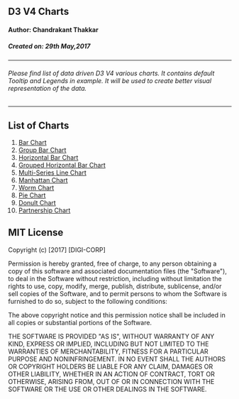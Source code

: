 ## D3 V4 Charts
#### Author: Chandrakant Thakkar
##### Created on: 29th May,2017

---
###### Please find list of data driven D3 V4 various charts. It contains  default Tooltip and Legends in example. It will be used to create better visual representation of the data.
---

## List of Charts
1. [Bar Chart](https://bl.ocks.org/ChandrakantThakkarDigiCorp/4b02121337892ea1834ec13a82bb5d5b)
2. [Group Bar Chart](https://bl.ocks.org/ChandrakantThakkarDigiCorp/5b5569ff6977ba45fa9e810f14e37026)
3. [Horizontal Bar Chart](https://bl.ocks.org/ChandrakantThakkarDigiCorp/9587e667a3fab912537de03717af84a2)
4. [Grouped Horizontal Bar Chart](https://bl.ocks.org/ChandrakantThakkarDigiCorp/f0e2cf699d9b96aa09e283550bfef1e4)
5. [Multi-Series Line Chart](https://bl.ocks.org/ChandrakantThakkarDigiCorp/be18bb176b5050b55a32c05060bad11e)
6. [Manhattan Chart](https://bl.ocks.org/ChandrakantThakkarDigiCorp/0620e41591f278431b8b98bfdf361b40)
7. [Worm Chart](https://bl.ocks.org/ChandrakantThakkarDigiCorp/bc0cf8e621f23faff5244062c06e82f8)
8. [Pie Chart](https://bl.ocks.org/ChandrakantThakkarDigiCorp/c8ce360f8bc896ffa6c16d30a4cd026b)
9. [Donult Chart](https://bl.ocks.org/ChandrakantThakkarDigiCorp/f73b89c530d8d38e074d4f3ab157032b)
10. [Partnership Chart](https://bl.ocks.org/ChandrakantThakkarDigiCorp/5f3abb974af37d8a5066d97a5a7a73a3)


## MIT License

Copyright (c) [2017] [DIGI-CORP]

Permission is hereby granted, free of charge, to any person obtaining a copy
of this software and associated documentation files (the "Software"), to deal
in the Software without restriction, including without limitation the rights
to use, copy, modify, merge, publish, distribute, sublicense, and/or sell
copies of the Software, and to permit persons to whom the Software is
furnished to do so, subject to the following conditions:

The above copyright notice and this permission notice shall be included in all
copies or substantial portions of the Software.

THE SOFTWARE IS PROVIDED "AS IS", WITHOUT WARRANTY OF ANY KIND, EXPRESS OR
IMPLIED, INCLUDING BUT NOT LIMITED TO THE WARRANTIES OF MERCHANTABILITY,
FITNESS FOR A PARTICULAR PURPOSE AND NONINFRINGEMENT. IN NO EVENT SHALL THE
AUTHORS OR COPYRIGHT HOLDERS BE LIABLE FOR ANY CLAIM, DAMAGES OR OTHER
LIABILITY, WHETHER IN AN ACTION OF CONTRACT, TORT OR OTHERWISE, ARISING FROM,
OUT OF OR IN CONNECTION WITH THE SOFTWARE OR THE USE OR OTHER DEALINGS IN THE
SOFTWARE.

